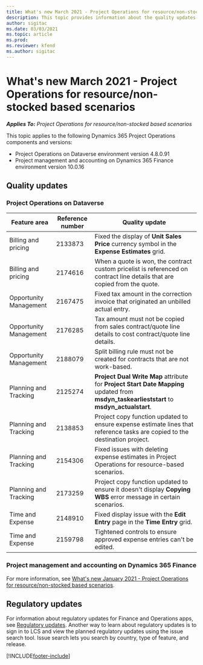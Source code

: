 ```yaml
---
title: What's new March 2021 - Project Operations for resource/non-stocked based scenarios
description: This topic provides information about the quality updates available in the March 2021 release of Project Operations for resource/non-stocked based scenarios.
author: sigitac
ms.date: 03/03/2021
ms.topic: article
ms.prod:
ms.reviewer: kfend 
ms.author: sigitac
---
```


# What's new March 2021 - Project Operations for resource/non-stocked based scenarios

_**Applies To:** Project Operations for resource/non-stocked based scenarios_

This topic applies to the following Dynamics 365 Project Operations components and versions:

- Project Operations on Dataverse environment version 4.8.0.91 
- Project management and accounting on Dynamics 365 Finance environment version 10.0.16 

## Quality updates

### Project Operations on Dataverse


| **Feature area** | **Reference number** | **Quality update** |
| --- | --- | --- |
| Billing and pricing | 2133873 | Fixed the display of **Unit Sales Price** currency symbol in the **Expense Estimates** grid. |
| Billing and pricing | 2174616 | When a quote is won, the contract custom pricelist is referenced on contract line details that are copied from the quote. |
| Opportunity Management | 2167475 | Fixed tax amount in the correction invoice that originated an unbilled actual entry. |
| Opportunity Management | 2176285 | Tax amount must not be copied from sales contract/quote line details to cost contract/quote line details. |
| Opportunity Management | 2188079 | Split billing rule must not be created for contracts that are not work-based. |
| Planning and Tracking | 2125274 | **Project Dual Write Map** attribute for **Project Start Date Mapping** updated from **msdyn\_taskearlieststart** to **msdyn\_actualstart**. |
| Planning and Tracking | 2138853 | Project copy function updated to ensure expense estimate lines that reference tasks are copied to the destination project. |
| Planning and Tracking | 2154306 | Fixed issues with deleting expense estimates in Project Operations for resource-based scenarios. |
| Planning and Tracking | 2173259 | Project copy function updated to ensure it doesn't display **Copying WBS** error message in certain scenarios. |
| Time and Expense | 2148910 | Fixed display issue with the **Edit Entry** page in the **Time Entry** grid. |
| Time and Expense | 2159798 | Tightened controls to ensure approved expense entries can't be edited. |

### Project management and accounting on Dynamics 365 Finance

For more information, see [What's new January 2021 - Project Operations for resource/non-stocked based scenarios](whats-new-jan-2021-resource-based.md).

## Regulatory updates

For information about regulatory updates for Finance and Operations apps, see [Regulatory updates](/dynamics365/finance/localizations/regulatory-updates). Another way to learn about regulatory updates is to sign in to LCS and view the planned regulatory updates using the issue search tool. Issue search lets you search by country, type of feature, and release.


[!INCLUDE[footer-include](../includes/footer-banner.md)]